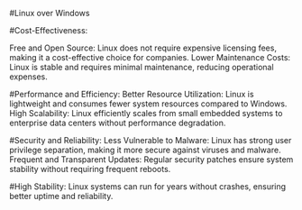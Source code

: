 #Linux over Windows

#Cost-Effectiveness:

Free and Open Source: Linux does not require expensive licensing fees, making it a cost-effective choice for companies.
Lower Maintenance Costs: Linux is stable and requires minimal maintenance, reducing operational expenses.

#Performance and Efficiency:
Better Resource Utilization: Linux is lightweight and consumes fewer system resources compared to Windows.
High Scalability: Linux efficiently scales from small embedded systems to enterprise data centers without performance degradation.

#Security and Reliability:
Less Vulnerable to Malware: Linux has strong user privilege separation, making it more secure against viruses and malware.
Frequent and Transparent Updates: Regular security patches ensure system stability without requiring frequent reboots.

#High Stability: 
Linux systems can run for years without crashes, ensuring better uptime and reliability.

